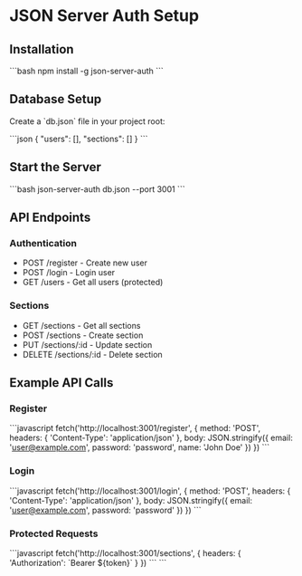 # JSON Server Auth Setup

## Installation

\`\`\`bash
npm install -g json-server-auth
\`\`\`

## Database Setup

Create a \`db.json\` file in your project root:

\`\`\`json
{
  "users": [],
  "sections": []
}
\`\`\`

## Start the Server

\`\`\`bash
json-server-auth db.json --port 3001
\`\`\`

## API Endpoints

### Authentication
- POST /register - Create new user
- POST /login - Login user
- GET /users - Get all users (protected)

### Sections
- GET /sections - Get all sections
- POST /sections - Create section
- PUT /sections/:id - Update section
- DELETE /sections/:id - Delete section

## Example API Calls

### Register
\`\`\`javascript
fetch('http://localhost:3001/register', {
  method: 'POST',
  headers: { 'Content-Type': 'application/json' },
  body: JSON.stringify({
    email: 'user@example.com',
    password: 'password',
    name: 'John Doe'
  })
})
\`\`\`

### Login
\`\`\`javascript
fetch('http://localhost:3001/login', {
  method: 'POST',
  headers: { 'Content-Type': 'application/json' },
  body: JSON.stringify({
    email: 'user@example.com',
    password: 'password'
  })
})
\`\`\`

### Protected Requests
\`\`\`javascript
fetch('http://localhost:3001/sections', {
  headers: {
    'Authorization': \`Bearer \${token}\`
  }
})
\`\`\`
\`\`\`
